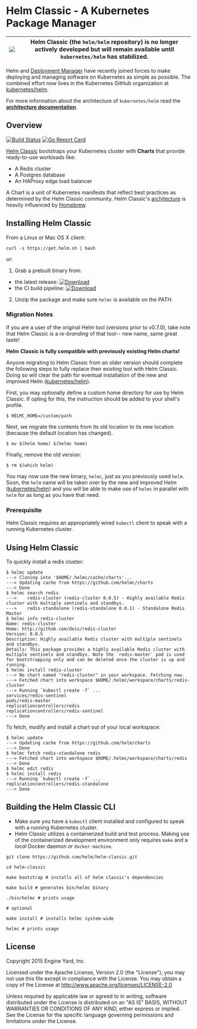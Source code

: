 # Helm Classic - A Kubernetes Package Manager

|![](https://upload.wikimedia.org/wikipedia/commons/thumb/1/17/Warning.svg/156px-Warning.svg.png) | Helm Classic (the `helm/helm` repository) is **no longer actively developed** but will remain available until `kubernetes/helm` has stabilized.
|---|---|

Helm and [Deployment Manager](https://github.com/kubernetes/deployment-manager)
have recently joined forces to make deploying and managing software on
Kubernetes as simple as possible. The combined effort now lives in the Kubernetes GitHub organization at
[kubernetes/helm][k8s-helm].

For more information about the architecture of `kubernetes/helm` read the **[architecture documentation](https://github.com/kubernetes/helm/blob/master/docs/architecture.md)**.

## Overview

[![Build Status](https://travis-ci.org/helm/helm-classic.svg?branch=master)](https://travis-ci.org/helm/helm-classic) [![Go Report Card](https://goreportcard.com/badge/github.com/helm/helm-classic)](https://goreportcard.com/report/github.com/helm/helm-classic)

[Helm Classic](https://helm.sh) bootstraps your Kubernetes cluster with **Charts** that provide ready-to-use workloads like:

- A Redis cluster
- A Postgres database
- An HAProxy edge load balancer

A Chart is a unit of Kubernetes manifests that reflect best practices as determined by the Helm Classic community.  Helm Classic's [architecture](docs/architecture.md) is heavily influenced by [Homebrew](https://github.com/Homebrew/homebrew).


## Installing Helm Classic

From a Linux or Mac OS X client:
```
curl -s https://get.helm.sh | bash
```

*or*:

1. Grab a prebuilt binary from:
  - the latest release: [ ![Download](https://api.bintray.com/packages/deis/helm/helmc/images/download.svg) ](https://bintray.com/deis/helm/helmc/_latestVersion#files)
  - the CI build pipeline: [ ![Download](https://api.bintray.com/packages/deis/helm-ci/helmc/images/download.svg) ](https://bintray.com/deis/helm-ci/helmc/_latestVersion#files)
2. Unzip the package and make sure `helmc` is available on the PATH.

### Migration Notes

If you are a user of the original Helm tool (versions prior to v0.7.0), take note that Helm Classic is a _re-branding_ of that tool-- new name, same great taste!

__Helm Classic is fully compatible with previously existing Helm charts!__

Anyone migrating to Helm Classic from an older version should complete the following steps to fully replace their existing tool with Helm Classic. Doing so will clear the path for eventual installation of the new and improved Helm ([kubernetes/helm][k8s-helm]).

First, you may optionally define a custom home directory for use by Helm Classic. If opting for this, the instruction should be added to your shell's profile.

```
$ HELMC_HOME=/custom/path
```

Next, we migrate the contents from its old location to its new location (because the default location has changed).

```
$ mv $(helm home) $(helmc home)
```

Finally, remove the old version:

```
$ rm $(which helm)
```

You may now use the new binary, `helmc`, just as you previously used `helm`.  Soon, the `helm` name will be taken over by the new and improved Helm ([kubernetes/helm][k8s-helm]) and you will be able to make use of `helmc` in parallel with `helm` for as long as you have that need.

### Prerequisite

Helm Classic requires an appropriately wired `kubectl` client to speak with a running Kubernetes cluster.

## Using Helm Classic

To quickly install a redis cluster:

```
$ helmc update
---> Cloning into '$HOME/.helmc/cache/charts'...
---> Updating cache from https://github.com/helmc/charts
---> Done
$ helmc search redis
---> 	redis-cluster (redis-cluster 0.0.5) - Highly available Redis cluster with multiple sentinels and standbys.
---> 	redis-standalone (redis-standalone 0.0.1) - Standalone Redis Master
$ helmc info redis-cluster
Name: redis-cluster
Home: http://github.com/deis/redis-cluster
Version: 0.0.5
Description: Highly available Redis cluster with multiple sentinels and standbys.
Details: This package provides a highly available Redis cluster with multiple sentinels and standbys. Note the `redis-master` pod is used for bootstrapping only and can be deleted once the cluster is up and running.
$ helmc install redis-cluster
---> No chart named "redis-cluster" in your workspace. Fetching now.
---> Fetched chart into workspace $HOME/.helmc/workspace/charts/redis-cluster
---> Running `kubectl create -f` ...
services/redis-sentinel
pods/redis-master
replicationcontrollers/redis
replicationcontrollers/redis-sentinel
---> Done
```

To fetch, modify and install a chart out of your local workspace:

```
$ helmc update
---> Updating cache from https://github.com/helm/charts
---> Done
$ helmc fetch redis-standalone redis
---> Fetched chart into workspace $HOME/.helmc/workspace/charts/redis
---> Done
$ helmc edit redis
$ helmc install redis
---> Running `kubectl create -f` ...
replicationcontrollers/redis-standalone
---> Done
```

## Building the Helm Classic CLI

- Make sure you have a `kubectl` client installed and configured to speak with a running Kubernetes cluster.
- Helm Classic utilizes a containerized build and test process. Making use of the containerized development environment only requires `make` and a _local_ Docker daemon _or_ `docker-machine`.

```console
git clone https://github.com/helm/helm-classic.git

cd helm-classic

make bootstrap # installs all of helm classic's dependencies

make build # generates bin/helmc binary

./bin/helmc # prints usage

# optional

make install # installs helmc system-wide

helmc # prints usage

```

## License

Copyright 2015 Engine Yard, Inc.

Licensed under the Apache License, Version 2.0 (the "License"); you may not use this file except in compliance with the License. You may obtain a copy of the License at <http://www.apache.org/licenses/LICENSE-2.0>

Unless required by applicable law or agreed to in writing, software distributed under the License is distributed on an "AS IS" BASIS, WITHOUT WARRANTIES OR CONDITIONS OF ANY KIND, either express or implied. See the License for the specific language governing permissions and limitations under the License.

[k8s-helm]: https://github.com/kubernetes/helm

